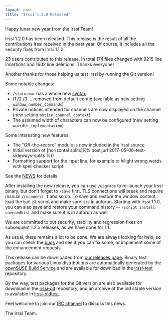 ```yaml
---
layout: post
title: "Irssi 1.2.0 Released"
---
```


Happy lunar new year from the Irssi Team!

Irssi 1.2.0 has been released.  This release is the result of all the
contributions Irssi received in the past year.  Of course, it includes
all the security fixes from Irssi 1.1.2.

23 users contributed to this release.  In total 174 files changed with
9215 line insertions and 1602 line deletions.  Thanks everyone!

Another thanks for those helping us test Irssi by running the Git
version!

Some notable changes:

 - `/statusbar` has a whole new [syntax](/documentation/help/statusbar/)
 - /1 /2 /3 ... removed from default config (available as new setting `window_number_commands`)
 - Private notices intended for channels are now displayed on the channel (new setting `notice_channel_context`)
 - The assumed width of characters can now be configured (new setting `wcwidth_implementation`)

Some interesting new features:

 - The "Off-the-record" module is now included in the Irssi source
 - Initial version of [horizontal splits]({% post_url 2017-05-06-test-sideways-splits %})
 - Formatting support for the input line, for example to hilight wrong words with spell checker script

See the [NEWS](/NEWS/#v1-2-0) for details.

After installing the new release, you can use `/upgrade` to re-launch
your Irssi binary, but don't forget to `/save` first. TLS connections
will break and require manual `/reconnect 1` and so on. To save and
restore the window content, load the `buf.pl` script and make sure it
is in autorun. Starting with Irssi 1.1.0, you can also save and
restore your command history -- `/script install savecmdhist` and make
sure it is in autorun as well.

We are committed to put security, stability and regression fixes on
subsequent 1.2.x releases, as we have done for 1.1.

As usual, there remains a lot to be done. We are always looking for
help, so you can check the [bugs](//github.com/irssi/irssi/labels/bug)
and see if you can fix some, or implement some of the enhancement
requests.

This release can be downloaded from [our releases
page](/NEWS/#v1-2-0). Binary test packages
for various Linux distributions are automatically generated by the
[openSUSE Build Service](https://build.opensuse.org/) and are
available for download in the
[irssi-test](https://software.opensuse.org/download.html?project=home:ailin_nemui:irssi-test;package=irssi)
repository.

By the way, test packages for the Git version are also available for
download in the
[irssi-git](https://software.opensuse.org/download.html?project=home:ailin_nemui:irssi-git;package=irssi-git)
repository, and an archive of the old stable version is available in
[irssi-oldtest](https://software.opensuse.org/download.html?project=home:ailin_nemui:irssi-oldtest;package=irssi).

Feel welcome to join our [IRC channel](/support/irc) to discuss this
news.

The Irssi Team.
